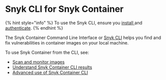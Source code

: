 # Snyk CLI for Snyk Container

{% hint style="info" %}
To use the Snyk CLI, ensure you [install ](../../install-or-update-the-snyk-cli/)and [authenticate](../../commands/auth.md).
{% endhint %}

The Snyk Container Command Line Interface or [Snyk CLI](../../) helps you find and fix vulnerabilities in container images on your local machine.

To use Snyk Container from the CLI, see:

* [Scan and monitor images](scan-and-monitor-images.md)
* [Understand Snyk Container CLI results](understand-snyk-container-cli-results.md)
* [Advanced use of Snyk Container CLI](advanced-use-of-snyk-container-cli.md)

